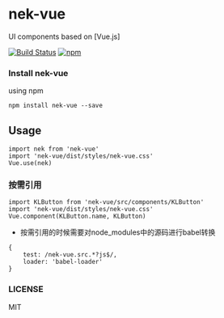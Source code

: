 # nek-vue
UI components based on [Vue.js]

[![Build Status][travis-image]][travis-url] [![npm][npm-image]][npm-url]

### Install nek-vue

using npm
```
npm install nek-vue --save

```

## Usage

```
import nek from 'nek-vue'
import 'nek-vue/dist/styles/nek-vue.css'
Vue.use(nek)
```

### 按需引用

```
import KLButton from 'nek-vue/src/components/KLButton'
import 'nek-vue/dist/styles/nek-vue.css'
Vue.component(KLButton.name, KLButton)
```

* 按需引用的时候需要对node_modules中的源码进行babel转换

```
{ 
    test: /nek-vue.src.*?js$/, 
    loader: 'babel-loader' 
}
```

### LICENSE
MIT

 [npm-url]: https://www.npmjs.com/package/nek-vue
 [npm-image]: https://img.shields.io/npm/v/nek-vue.svg

 [travis-url]: https://travis-ci.org/yeomanyang/nek-vue
 [travis-image]: https://travis-ci.org/yeomanyang/nek-vue.svg?branch=develop
